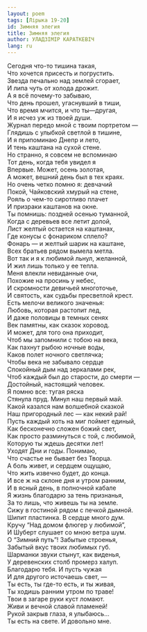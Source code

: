 ```yaml
---
layout: poem
tags: [Лірыка 19-20]
id: Зимняя элегия
title: Зимняя элегия
author: УЛАДЗІМІР КАРАТКЕВІЧ
lang: ru
---
```



Сегодня что-то тишина такая,  
Что хочется присесть и погрустить.  
Звезда печально над землей сгорает,  
И липа чуть от холода дрожит.  
А я всё почему-то забываю,  
Что день прошел, угаснувший в тиши,  
Что время мчится, и что ты—другая,  
И я исчез уж из твоей души.  
Журнал передо мной с твоим портретом —  
Глядишь с улыбкой светлой в тишине,  
И я припоминаю Днепр и лето,  
И тень каштана на сухой стене.  
Но странно, я совсем не вспоминаю  
Тот день, когда тебя увидел я  
Впервые. Может, осень золотая,  
А может, вешний день был в тех краях.  
Но очень четко помню я: девчачий  
Покой, Чайковский хмурый на стене,  
Рояль о чем-то сиротливо плачет  
И призраки каштанов на окне.  
Ты помнишь: поздней осенью туманной,  
Когда с деревьев все летит долой,  
Лист желтый остается на каштанах,  
Где конусы с фонариком сплело?  
Фонарь — и желтый шарик на каштане,  
Всех братьев рядом вымела метла.  
Вот так и я к любимой льнул, желанной,  
И жил лишь только у ее тепла.  
Меня влекли невиданные очи,  
Похожие на просинь у небес,  
И скромности девичьей многоточье,  
И святость, как судьбы пресветлой крест.  
Есть мелочи великого значенья:  
Любовь, которая растопит лед,  
И даже половицы в темных сенях  
Век памятны, как сказок хоровод.  
И может, для того она приходит,  
Чтоб мы запомнили с тобою на века,  
Как пахнут рыбою ночные воды,  
Каков полет ночного светлячка;  
Чтобы века не забывало сердце  
Спокойный дым над зеркалами рек,  
Чтоб каждый был до старости, до смерти —  
Достойный, настоящий человек.  
Я помню все: тугая ряска  
Стянула пруд. Минул наш первый май.  
Какой казался нам волшебной сказкой  
Наш пригородный лес — как некий рай!  
Пусть каждый хоть на миг поймет единый,  
Как бесконечно сложен божий свет,  
Как просто разминуться с той, с любимой,  
Которую ты ждешь десятки лет!  
Уходят Дни и годы. Понимаю,  
Что счастье не бывает без Творца.  
А боль живет, и сердцем ощущаю,  
Что жить извечно будет, до конца.  
И все ж на склоне дня и утром ранним,  
И в ясный день, в полночной кабале  
Я жизнь благодарю за тень признанья,  
За то лишь, что живешь ты на земле.  
Сижу в гостиной рядом с печкой дымной.  
Шипит пластинка. В сердце много дум.  
Кручу “Над домом флюгер у любимой”,  
И Шуберт слушает со мною ветра шум.  
О “Зимний путь”! Забытые строенья,  
Забытый вкус твоих любимых губ.  
Шарманки звуки стынут, как виденья,  
У деревенских столб промерз халуп.  
Благодарю тебя. И пусть чужая  
И для другого источаешь свет, —  
Ты есть, ты где-то есть, и ты живая,  
Ты ходишь ранним утром по траве!  
Твои в загаре руки куст ломают.  
Живи и вечной славой пламеней!  
Рукой закрыв глаза, я улыбаюсь...  
Ты есть на свете. И довольно мне.  
